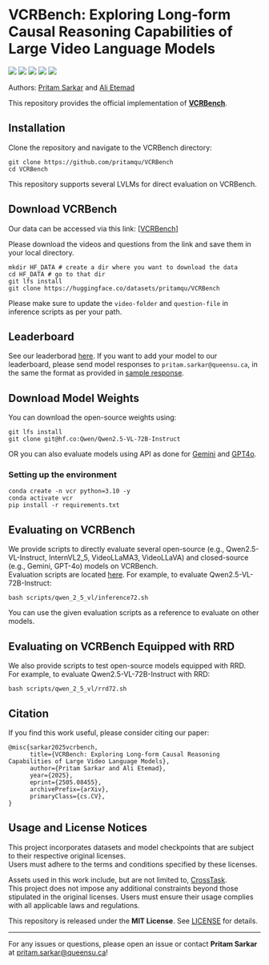
# VCRBench: Exploring Long-form Causal Reasoning Capabilities of Large Video Language Models

<a href='https://arxiv.org/abs/2505.08455'><img src='https://img.shields.io/badge/arXiv-paper-red'></a>
<a href='https://pritamqu.github.io/VCRBench/'><img src='https://img.shields.io/badge/project-VCRBench-blue'></a> 
<a href='https://huggingface.co/datasets/pritamqu/VCRBench'><img src='https://img.shields.io/badge/huggingface-datasets-green'></a> 
<a href='https://github.com/pritamqu/VCRBench'><img src='https://img.shields.io/badge/github-repository-purple'></a> 
<a href='https://pritamqu.github.io/VCRBench/#leaderboard'><img src='https://img.shields.io/badge/vcrbench-leaderboard-yellow'></a> 

Authors: [Pritam Sarkar](https://pritamsarkar.com) and [Ali Etemad](https://www.aiimlab.com/ali-etemad)

This repository provides the official implementation of **[VCRBench](https://arxiv.org/abs/2505.08455)**.

## Installation

Clone the repository and navigate to the VCRBench directory:

```
git clone https://github.com/pritamqu/VCRBench
cd VCRBench
```

This repository supports several LVLMs for direct evaluation on VCRBench.


## Download VCRBench

Our data can be accessed via this link: <a href='https://huggingface.co/datasets/pritamqu/VCRBench'>[VCRBench]</a>

Please download the videos and questions from the link and save them in your local directory.

```
mkdir HF_DATA # create a dir where you want to download the data
cd HF_DATA # go to that dir
git lfs install
git clone https://huggingface.co/datasets/pritamqu/VCRBench
```

Please make sure to update the `video-folder` and `question-file` in inference scripts as per your path.

## Leaderboard

See our leaderborad [here](https://pritamqu.github.io/VCRBench/#leaderboard).
If you want to add your model to our leaderboard, please send model responses to `pritam.sarkar@queensu.ca`, in the same the format as provided in [sample response](./output/random/response_1.json).

## Download Model Weights

You can download the open-source weights using:

```
git lfs install
git clone git@hf.co:Qwen/Qwen2.5-VL-72B-Instruct
```

OR you can also evaluate models using API as done for [Gemini](./models/gemini.py) and [GPT4o](./models/gpt.py).

### Setting up the environment

```
conda create -n vcr python=3.10 -y
conda activate vcr
pip install -r requirements.txt
```

## Evaluating on VCRBench

We provide scripts to directly evaluate several open-source (e.g., Qwen2.5-VL-Instruct, InternVL2_5, VideoLLaMA3, VideoLLaVA) and closed-source (e.g., Gemini, GPT-4o) models on VCRBench.  
Evaluation scripts are located [here](./scripts/). For example, to evaluate Qwen2.5-VL-72B-Instruct:

```
bash scripts/qwen_2_5_vl/inference72.sh
```

You can use the given evaluation scripts as a reference to evaluate on other models. 

## Evaluating on VCRBench Equipped with RRD

We also provide scripts to test open-source models equipped with RRD.  
For example, to evaluate Qwen2.5-VL-72B-Instruct with RRD:

```
bash scripts/qwen_2_5_vl/rrd72.sh
```

## Citation

If you find this work useful, please consider citing our paper:

```
@misc{sarkar2025vcrbench,
      title={VCRBench: Exploring Long-form Causal Reasoning Capabilities of Large Video Language Models}, 
      author={Pritam Sarkar and Ali Etemad},
      year={2025},
      eprint={2505.08455},
      archivePrefix={arXiv},
      primaryClass={cs.CV},
}
```

## Usage and License Notices

This project incorporates datasets and model checkpoints that are subject to their respective original licenses.  
Users must adhere to the terms and conditions specified by these licenses.

Assets used in this work include, but are not limited to, [CrossTask](https://github.com/DmZhukov/CrossTask).  
This project does not impose any additional constraints beyond those stipulated in the original licenses. Users must ensure their usage complies with all applicable laws and regulations.

This repository is released under the **MIT License**. See [LICENSE](LICENSE) for details.

---
For any issues or questions, please open an issue or contact **Pritam Sarkar** at pritam.sarkar@queensu.ca!

